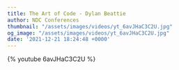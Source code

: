 ```yaml
---
title: The Art of Code - Dylan Beattie
author: NDC Conferences
thumbnail: "/assets/images/videos/yt_6avJHaC3C2U.jpg"
og_image: "/assets/images/videos/yt_6avJHaC3C2U.jpg"
date: '2021-12-21 18:24:48 +0000'
---
```


{% youtube 6avJHaC3C2U %}